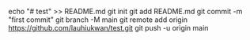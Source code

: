 echo "# test" >> README.md
git init
git add README.md
git commit -m "first commit"
git branch -M main
git remote add origin https://github.com/lauhiukwan/test.git
git push -u origin main
